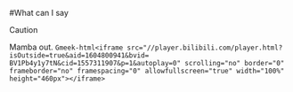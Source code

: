 #What can I say
>[!CAUTION]
>Mamba out.
`Gmeek-html<iframe src="//player.bilibili.com/player.html?isOutside=true&aid=1604800941&bvid= BV1Pb4y1y7tN&cid=1557311907&p=1&autoplay=0" scrolling="no" border="0" frameborder="no" framespacing="0" allowfullscreen="true" width="100%" height="460px"></iframe>`